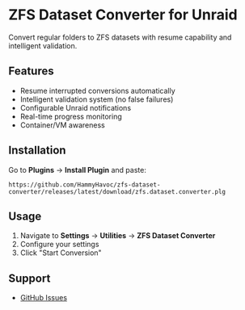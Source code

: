 # ZFS Dataset Converter for Unraid

Convert regular folders to ZFS datasets with resume capability and intelligent validation.

## Features
- Resume interrupted conversions automatically
- Intelligent validation system (no false failures)
- Configurable Unraid notifications
- Real-time progress monitoring
- Container/VM awareness

## Installation
Go to **Plugins** → **Install Plugin** and paste:
```
https://github.com/HammyHavoc/zfs-dataset-converter/releases/latest/download/zfs.dataset.converter.plg
```

## Usage
1. Navigate to **Settings** → **Utilities** → **ZFS Dataset Converter**
2. Configure your settings
3. Click "Start Conversion"

## Support
- [GitHub Issues](https://github.com/SplitAnAtom/zfs-dataset-converter/issues)
